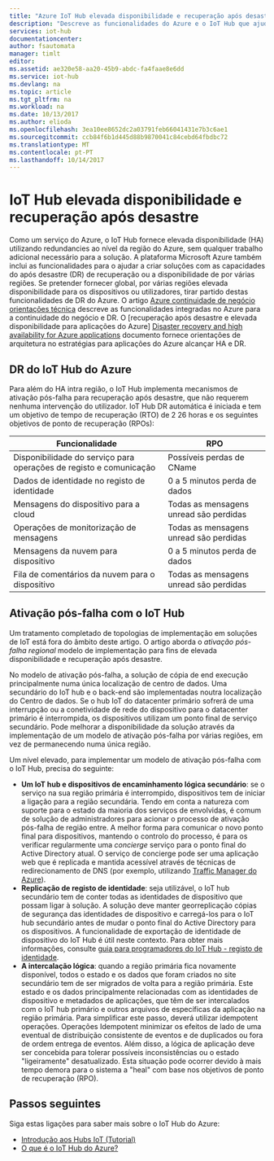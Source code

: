 ```yaml
---
title: "Azure IoT Hub elevada disponibilidade e recuperação após desastre | Microsoft Docs"
description: "Descreve as funcionalidades do Azure e o IoT Hub que ajudam a criar soluções de IoT do Azure elevadas com desastre funcionalidades de recuperação."
services: iot-hub
documentationcenter: 
author: fsautomata
manager: timlt
editor: 
ms.assetid: ae320e58-aa20-45b9-abdc-fa4faae8e6dd
ms.service: iot-hub
ms.devlang: na
ms.topic: article
ms.tgt_pltfrm: na
ms.workload: na
ms.date: 10/13/2017
ms.author: elioda
ms.openlocfilehash: 3ea10ee8652dc2a03791feb66041431e7b3c6ae1
ms.sourcegitcommit: ccb84f6b1d445d88b9870041c84cebd64fbdbc72
ms.translationtype: MT
ms.contentlocale: pt-PT
ms.lasthandoff: 10/14/2017
---
```

# <a name="iot-hub-high-availability-and-disaster-recovery"></a>IoT Hub elevada disponibilidade e recuperação após desastre
Como um serviço do Azure, o IoT Hub fornece elevada disponibilidade (HA) utilizando redundancies ao nível da região do Azure, sem qualquer trabalho adicional necessário para a solução. A plataforma Microsoft Azure também inclui as funcionalidades para o ajudar a criar soluções com as capacidades do após desastre (DR) de recuperação ou a disponibilidade de por várias regiões. Se pretender fornecer global, por várias regiões elevada disponibilidade para os dispositivos ou utilizadores, tirar partido destas funcionalidades de DR do Azure. O artigo [Azure continuidade de negócio orientações técnica](../resiliency/resiliency-technical-guidance.md) descreve as funcionalidades integradas no Azure para a continuidade do negócio e DR. O [recuperação após desastre e elevada disponibilidade para aplicações do Azure] [ Disaster recovery and high availability for Azure applications] documento fornece orientações de arquitetura no estratégias para aplicações do Azure alcançar HA e DR.

## <a name="azure-iot-hub-dr"></a>DR do IoT Hub do Azure
Para além do HA intra região, o IoT Hub implementa mecanismos de ativação pós-falha para recuperação após desastre, que não requerem nenhuma intervenção do utilizador. IoT Hub DR automática é iniciada e tem um objetivo de tempo de recuperação (RTO) de 2 26 horas e os seguintes objetivos de ponto de recuperação (RPOs):

| Funcionalidade | RPO |
| --- | --- |
| Disponibilidade do serviço para operações de registo e comunicação |Possíveis perdas de CName |
| Dados de identidade no registo de identidade |0 a 5 minutos perda de dados |
| Mensagens do dispositivo para a cloud |Todas as mensagens unread são perdidas |
| Operações de monitorização de mensagens |Todas as mensagens unread são perdidas |
| Mensagens da nuvem para dispositivo |0 a 5 minutos perda de dados |
| Fila de comentários da nuvem para o dispositivo |Todas as mensagens unread são perdidas |

## <a name="regional-failover-with-iot-hub"></a>Ativação pós-falha com o IoT Hub
Um tratamento completado de topologias de implementação em soluções de IoT está fora do âmbito deste artigo. O artigo aborda o *ativação pós-falha regional* modelo de implementação para fins de elevada disponibilidade e recuperação após desastre.

No modelo de ativação pós-falha, a solução de cópia de end execução principalmente numa única localização de centro de dados. Uma secundário do IoT hub e o back-end são implementadas noutra localização do Centro de dados. Se o hub IoT do datacenter primário sofrerá de uma interrupção ou a conetividade de rede do dispositivo para o datacenter primário é interrompida, os dispositivos utilizam um ponto final de serviço secundário. Pode melhorar a disponibilidade da solução através da implementação de um modelo de ativação pós-falha por várias regiões, em vez de permanecendo numa única região. 

Um nível elevado, para implementar um modelo de ativação pós-falha com o IoT Hub, precisa do seguinte:

* **Um IoT hub e dispositivos de encaminhamento lógica secundário**: se o serviço na sua região primária é interrompido, dispositivos tem de iniciar a ligação para a região secundária. Tendo em conta a natureza com suporte para o estado da maioria dos serviços de envolvidas, é comum de solução de administradores para acionar o processo de ativação pós-falha de região entre. A melhor forma para comunicar o novo ponto final para dispositivos, mantendo o controlo do processo, é para os verificar regularmente uma *concierge* serviço para o ponto final do Active Directory atual. O serviço de concierge pode ser uma aplicação web que é replicada e mantida acessível através de técnicas de redirecionamento de DNS (por exemplo, utilizando [Traffic Manager do Azure][Azure Traffic Manager]).
* **Replicação de registo de identidade**: seja utilizável, o IoT hub secundário tem de conter todas as identidades de dispositivo que possam ligar à solução. A solução deve manter georreplicação cópias de segurança das identidades de dispositivo e carregá-los para o IoT hub secundário antes de mudar o ponto final do Active Directory para os dispositivos. A funcionalidade de exportação de identidade de dispositivo do IoT Hub é útil neste contexto. Para obter mais informações, consulte [guia para programadores do IoT Hub - registo de identidade][IoT Hub developer guide - identity registry].
* **A intercalação lógica**: quando a região primária fica novamente disponível, todos o estado e os dados que foram criados no site secundário tem de ser migrados de volta para a região primária. Este estado e os dados principalmente relacionadas com as identidades de dispositivo e metadados de aplicações, que têm de ser intercalados com o IoT hub primário e outros arquivos de específicas da aplicação na região primária. Para simplificar este passo, deverá utilizar idempotent operações. Operações Idempotent minimizar os efeitos de lado de uma eventual de distribuição consistente de eventos e de duplicados ou fora de ordem entrega de eventos. Além disso, a lógica de aplicação deve ser concebida para tolerar possíveis inconsistências ou o estado "ligeiramente" desatualizado. Esta situação pode ocorrer devido à mais tempo demora para o sistema a "heal" com base nos objetivos de ponto de recuperação (RPO).

## <a name="next-steps"></a>Passos seguintes
Siga estas ligações para saber mais sobre o IoT Hub do Azure:

* [Introdução aos Hubs IoT (Tutorial)][lnk-get-started]
* [O que é o IoT Hub do Azure?][What is Azure IoT Hub?]

[Disaster recovery and high availability for Azure applications]: ../resiliency/resiliency-disaster-recovery-high-availability-azure-applications.md
[Azure Business Continuity Technical Guidance]: https://azure.microsoft.com/documentation/articles/resiliency-technical-guidance/
[Azure Traffic Manager]: https://azure.microsoft.com/documentation/services/traffic-manager/
[IoT Hub developer guide - identity registry]: iot-hub-devguide-identity-registry.md

[lnk-get-started]: iot-hub-csharp-csharp-getstarted.md
[What is Azure IoT Hub?]: iot-hub-what-is-iot-hub.md

